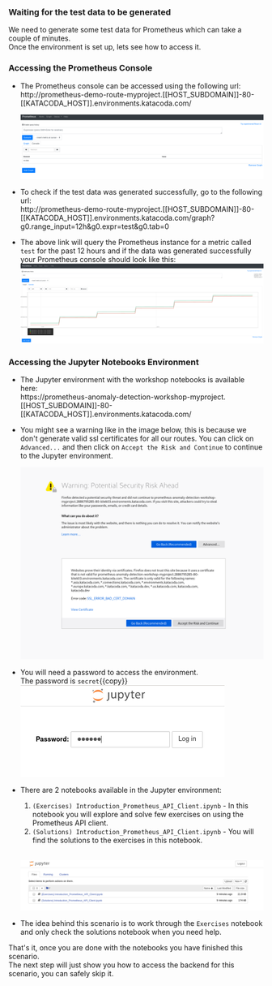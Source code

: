 
### Waiting for the test data to be generated
We need to generate some test data for Prometheus which can take a couple of minutes. <br>
Once the environment is set up, lets see how to access it.

### Accessing the Prometheus Console
* The Prometheus console can be accessed using the following url: <br>
http://prometheus-demo-route-myproject.[[HOST_SUBDOMAIN]]-80-[[KATACODA_HOST]].environments.katacoda.com/

  ![Prometheus Console](../../assets/ai-machine-learning/prometheus-api-client/02-prometheus-console.png)

* To check if the test data was generated successfully, go to the following url: <br>
  http://prometheus-demo-route-myproject.[[HOST_SUBDOMAIN]]-80-[[KATACODA_HOST]].environments.katacoda.com/graph?g0.range_input=12h&g0.expr=test&g0.tab=0

* The above link will query the Prometheus instance for a metric called `test` for the past 12 hours and if the data was generated successfully your Prometheus console should look like this:
  ![Prometheus Console Data](../../assets/ai-machine-learning/prometheus-api-client/02-prometheus-console-data.png)

### Accessing the Jupyter Notebooks Environment

* The Jupyter environment with the workshop notebooks is available here: <br>
https://prometheus-anomaly-detection-workshop-myproject.[[HOST_SUBDOMAIN]]-80-[[KATACODA_HOST]].environments.katacoda.com/

* You might see a warning like in the image below, this is because we don't generate valid ssl certificates for all our routes. You can click on `Advanced...` and then click on `Accept the Risk and Continue` to continue to the Jupyter environment.

  ![Cert Warning Page](../../assets/ai-machine-learning/prometheus-api-client/02-cert-warning-page.png)
  
* You will need a password to access the environment. <br>
  The password is `secret`{{copy}} <br>
  ![Jupyter Environment Secret](../../assets/ai-machine-learning/prometheus-api-client/02-jupyter-secret.png)

* There are 2 notebooks available in the Jupyter environment:
  1. `(Exercises) Introduction_Prometheus_API_Client.ipynb` - In this notebook you will explore and solve few exercises on using the Prometheus API client.
  2. `(Solutions) Introduction_Prometheus_API_Client.ipynb` - You will find the solutions to the exercises in this notebook. <br><br>

  ![Jupyter Notebook List](../../assets/ai-machine-learning/prometheus-api-client/02-jupyter-notebook-list.png)

* The idea behind this scenario is to work through the `Exercises` notebook and only check the solutions notebook when you need help.

That's it, once you are done with the notebooks you have finished this scenario. <br>
The next step will just show you how to access the backend for this scenario, you can safely skip it.

